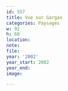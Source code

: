 ```yaml
---
id: 557
title: Vue sur Gargas
categories: Paysages
w: 92
h: 60
location:
note:
file:
year: '2002'
year_start: 2002
year_end:
image:

---
```

